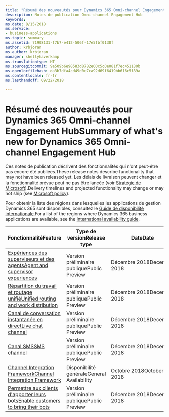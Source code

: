 ```yaml
---
title: "Résumé des nouveautés pour Dynamics 365 Omni-channel Engagement Hub"
description: Notes de publication Omni-channel Engagement Hub
keywords: 
ms.date: 8/15/2018
ms.service:
- business-applications
ms.topic: summary
ms.assetid: 71908131-f7b7-e412-506f-17e5fbf0138f
author: krbjoran
ms.author: krbjoran
manager: shellyhaverkamp
ms.translationtype: HT
ms.sourcegitcommit: 9a509b6e98583d8782e00c5c0e081f7ec451180b
ms.openlocfilehash: da3b7dfa4cd49d0e7ca92d69f6419bb616c5f89a
ms.contentlocale: fr-fr
ms.lasthandoff: 09/22/2018

---
```


#  <a name="summary-of-whats-new-for-dynamics-365-omni-channel-engagement-hub"></a><span data-ttu-id="30ed0-103">Résumé des nouveautés pour Dynamics 365 Omni-channel Engagement Hub</span><span class="sxs-lookup"><span data-stu-id="30ed0-103">Summary of what's new for Dynamics 365 Omni-channel Engagement Hub</span></span>


<span data-ttu-id="30ed0-104">Ces notes de publication décrivent des fonctionnalités qui n'ont peut-être pas encore été publiées.</span><span class="sxs-lookup"><span data-stu-id="30ed0-104">These release notes describe functionality that may not have been released yet.</span></span> <span data-ttu-id="30ed0-105">Les délais de livraison peuvent changer et la fonctionnalité prévue peut ne pas être lancée (voir [Stratégie de Microsoft](https://go.microsoft.com/fwlink/p/?linkid=2007332)).</span><span class="sxs-lookup"><span data-stu-id="30ed0-105">Delivery timelines and projected functionality may change or may not ship (see [Microsoft policy](https://go.microsoft.com/fwlink/p/?linkid=2007332)).</span></span>

<span data-ttu-id="30ed0-106">Pour obtenir la liste des régions dans lesquelles les applications de gestion Dynamics 365 sont disponibles, consultez le [Guide de disponibilité internationale](https://aka.ms/dynamics_365_international_availability_deck).</span><span class="sxs-lookup"><span data-stu-id="30ed0-106">For a list of the regions where Dynamics 365 business applications are available, see the [International availability guide](https://aka.ms/dynamics_365_international_availability_deck).</span></span> 


| <span data-ttu-id="30ed0-107">Fonctionnalité</span><span class="sxs-lookup"><span data-stu-id="30ed0-107">Feature</span></span>                                                                                  | <span data-ttu-id="30ed0-108">Type de version</span><span class="sxs-lookup"><span data-stu-id="30ed0-108">Release type</span></span>   | <span data-ttu-id="30ed0-109">Date</span><span class="sxs-lookup"><span data-stu-id="30ed0-109">Date</span></span> |
|------------------------------------------------------------------------------------------|----------------|----------------------|
| [<span data-ttu-id="30ed0-110">Expériences des superviseurs et des agents</span><span class="sxs-lookup"><span data-stu-id="30ed0-110">Agent and supervisor experiences</span></span>](agent-supervisor-experiences.md)                    | <span data-ttu-id="30ed0-111">Version préliminaire publique</span><span class="sxs-lookup"><span data-stu-id="30ed0-111">Public Preview</span></span> | <span data-ttu-id="30ed0-112">Décembre 2018</span><span class="sxs-lookup"><span data-stu-id="30ed0-112">December 2018</span></span>         |
| [<span data-ttu-id="30ed0-113">Répartition du travail et routage unifié</span><span class="sxs-lookup"><span data-stu-id="30ed0-113">Unified routing and work distribution</span></span>](unified-routing-work-distribution.md)          | <span data-ttu-id="30ed0-114">Version préliminaire publique</span><span class="sxs-lookup"><span data-stu-id="30ed0-114">Public Preview</span></span> | <span data-ttu-id="30ed0-115">Décembre 2018</span><span class="sxs-lookup"><span data-stu-id="30ed0-115">December 2018</span></span>         |
| [<span data-ttu-id="30ed0-116">Canal de conversation instantanée en direct</span><span class="sxs-lookup"><span data-stu-id="30ed0-116">Live chat channel</span></span>](chat-channel-omni-channel-engagement-hub.md)                                | <span data-ttu-id="30ed0-117">Version préliminaire publique</span><span class="sxs-lookup"><span data-stu-id="30ed0-117">Public Preview</span></span> | <span data-ttu-id="30ed0-118">Décembre 2018</span><span class="sxs-lookup"><span data-stu-id="30ed0-118">December 2018</span></span>         |
| [<span data-ttu-id="30ed0-119">Canal SMS</span><span class="sxs-lookup"><span data-stu-id="30ed0-119">SMS channel</span></span>](sms-channel-omni-channel-engagement-hub.md)                                  | <span data-ttu-id="30ed0-120">Version préliminaire publique</span><span class="sxs-lookup"><span data-stu-id="30ed0-120">Public Preview</span></span> | <span data-ttu-id="30ed0-121">Décembre 2018</span><span class="sxs-lookup"><span data-stu-id="30ed0-121">December 2018</span></span>         |
| [<span data-ttu-id="30ed0-122">Channel Integration Framework</span><span class="sxs-lookup"><span data-stu-id="30ed0-122">Channel Integration Framework</span></span>](channel-integration-framework.md)                      | <span data-ttu-id="30ed0-123">Disponibilité générale</span><span class="sxs-lookup"><span data-stu-id="30ed0-123">General Availability</span></span> | <span data-ttu-id="30ed0-124">Octobre 2018</span><span class="sxs-lookup"><span data-stu-id="30ed0-124">October 2018</span></span>         |
| [<span data-ttu-id="30ed0-125">Permettre aux clients d'apporter leurs bots</span><span class="sxs-lookup"><span data-stu-id="30ed0-125">Enable customers to bring their bots</span></span>](customer-owned-bots-omni-channel-engagement-hub.md) | <span data-ttu-id="30ed0-126">Version préliminaire publique</span><span class="sxs-lookup"><span data-stu-id="30ed0-126">Public Preview</span></span> | <span data-ttu-id="30ed0-127">Décembre 2018</span><span class="sxs-lookup"><span data-stu-id="30ed0-127">December 2018</span></span>         |

